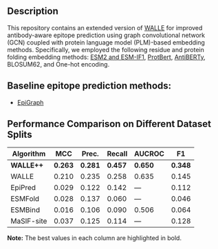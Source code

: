 ## Description


This repository contains an extended version of [WALLE](https://github.com/biochunan/AsEP-dataset.git) for improved antibody-aware epitope prediction using graph convolutional network (GCN) coupled with protein language model (PLM)-based embedding methods. Specifically, we employed the following residue and protein folding embedding methods: [ESM2 and ESM-IF1](https://github.com/facebookresearch/esm.git), [ProtBert](https://github.com/agemagician/ProtTrans.git), [AntiBERTy](https://github.com/jeffreyruffolo/AntiBERTy.git), BLOSUM62, and One-hot encoding.



## Baseline epitope prediction methods:
- [EpiGraph](https://github.com/sj584/EpiGraph.git)
<!-- 
## Dataset:
- [AsEP](https://github.com/biochunan/AsEP-dataset.git)
 -->


## Performance Comparison on Different Dataset Splits


|    Algorithm  | MCC       | Prec.     | Recall    | AUCROC    | F1        |
|---------------|-----------|-----------|-----------|-----------|-----------|
| **WALLE++**   | **0.263** | **0.281** | **0.457** | **0.650** | **0.348** |
| WALLE         | 0.210     | 0.235     | 0.258     | 0.635     | 0.145     |
| EpiPred       | 0.029     | 0.122     | 0.142     | —         | 0.112     |
| ESMFold       | 0.028     | 0.137     | 0.060     | —         | 0.046     |
| ESMBind       | 0.016     | 0.106     | 0.090     | 0.506     | 0.064     |
| MaSIF-site    | 0.037     | 0.125     | 0.114     | —         | 0.128     |

**Note:** The best values in each column are highlighted in bold.
